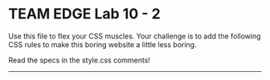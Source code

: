 TEAM EDGE Lab 10 - 2
=================
Use this file to flex your CSS muscles. Your challenge is to add the following CSS rules to make this boring website a little less boring.

Read the specs in the style.css comments!

-------------------

